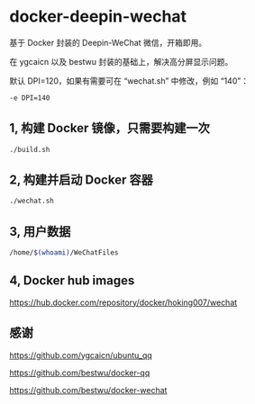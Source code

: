 # docker-deepin-wechat

基于 Docker 封装的 Deepin-WeChat 微信，开箱即用。

在 ygcaicn 以及 bestwu 封装的基础上，解决高分屏显示问题。

默认 DPI=120，如果有需要可在 “wechat.sh” 中修改，例如 “140”：

```sh
-e DPI=140
```

## 1, 构建 Docker 镜像，只需要构建一次

```sh
./build.sh
```

## 2, 构建并启动 Docker 容器

```sh
./wechat.sh
```

## 3, 用户数据

```sh
/home/$(whoami)/WeChatFiles
```

## 4, Docker hub images

<https://hub.docker.com/repository/docker/hoking007/wechat>

## 感谢

<https://github.com/ygcaicn/ubuntu_qq>

<https://github.com/bestwu/docker-qq>

<https://github.com/bestwu/docker-wechat>

